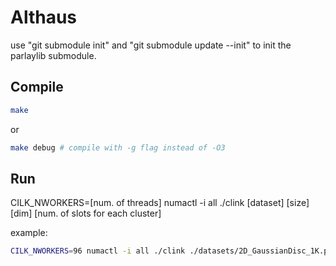 # Althaus

use "git submodule init" and "git submodule update --init" to init the parlaylib submodule. 

## Compile

```bash
make 
```

or 

```bash
make debug # compile with -g flag instead of -O3
```


## Run

CILK_NWORKERS=[num. of threads] numactl -i all ./clink [dataset] [size] [dim] [num. of slots for each cluster]

example:
```bash
CILK_NWORKERS=96 numactl -i all ./clink ./datasets/2D_GaussianDisc_1K.pbbs 1000 2 128
```
